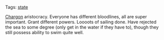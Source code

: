 Tags: [state](States)

[Chargon](Chargon) aristocracy. Everyone has different bloodlines, all are super important. Grant different powers. Loooots of sailing done. Have rejected the sea to some degree (only get in the water if they have to), though they still possess ability to swim quite well. 